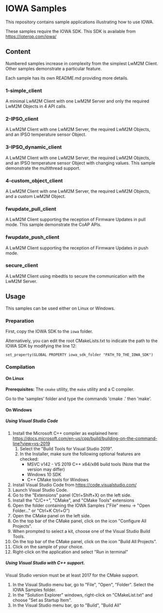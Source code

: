 # IOWA Samples

This repository contains sample applications illustrating how to use IOWA.

These samples require the IOWA SDK. This SDK is available from https://ioterop.com/iowa/

## Content

Numbered samples increase in complexity from the simplest LwM2M Client. Other samples demonstrate a particular feature.

Each sample has its own README.md providing more details.

### 1-simple_client

A minimal LwM2M Client with one LwM2M Server and only the required LwM2M Objects in 4 API calls.

### 2-IPSO_client

A LwM2M Client with one LwM2M Server, the required LwM2M Objects, and an IPSO temperature sensor Object.

### 3-IPSO_dynamic_client

A LwM2M Client with one LwM2M Server, the required LwM2M Objects, and an IPSO temperature sensor Object with changing values. This sample demonstrate the multithread support.

### 4-custom_object_client

A LwM2M Client with one LwM2M Server, the required LwM2M Objects, and a custom LwM2M Object.

### fwupdate_pull_client

A LwM2M Client supporting the reception of Firmware Updates in pull mode. This sample demonstrate the CoAP APIs.

### fwupdate_push_client

A LwM2M Client supporting the reception of Firmware Updates in push mode.

### secure_client

A LwM2M Client using mbedtls to secure the communication with the LwM2M Server.

## Usage

This samples can be used either on Linux or Windows.

### Preparation

First, copy the IOWA SDK to the `iowa` folder.

Alternatively, you can edit the root CMakeLists.txt to indicate the path to the IOWA SDK by modifying the line 12:

```
set_property(GLOBAL PROPERTY iowa_sdk_folder "PATH_TO_THE_IOWA_SDK")
```

### Compilation

#### On Linux

**Prerequisites:** The `cmake` utility, the `make` utility and a C compiler.

Go to the 'samples' folder and type the commands 'cmake .' then 'make'.

#### On Windows

##### Using Visual Studio Code

1. Install the Microsoft C++ compiler as explained here: https://docs.microsoft.com/en-us/cpp/build/building-on-the-command-line?view=vs-2019
   1. Select the "Build Tools for Visual Studio 2019".
   2. In the Installer, make sure the following optional features are checked:
      * MSVC v142 - VS 2019 C++ x64/x86 build tools (Note that the version may differ)
      * Windows 10 SDK
      * C++ CMake tools for Windows
1. Install Visual Studio Code from https://code.visualstudio.com/
1. Launch Visual Studio Code.
1. Go to the "Extensions" panel (Ctrl+Shift+X) on the left side.
1. Install the "C/C++", "CMake", and "CMake Tools" extensions
1. Open the folder containing the IOWA Samples ("File" menu -> "Open Folder..." or "Ctrl+K Ctrl+O")
1. Open the CMake panel on the left side.
1. On the top bar of the CMake panel, click on the icon "Configure All Projects".
1. When prompted to select a kit, choose one of the Visual Studio Build Tools.
1. On the top bar of the CMake panel, click on the icon "Build All Projects".
1. Click on the sample of your choice.
1. Right-click on the application and select "Run in terminal"

##### Using Visual Studio with C++ support.

Visual Studio version must be at least 2017 for the CMake support.

1. In the Visual Studio menu bar, go to "File", "Open", "Folder". Select the IOWA Samples folder.
1. In the "Solution Explorer" windows, right-click on "CMakeList.txt" and choose "Set as Startup Item".
1. In the Visual Studio menu bar, go to "Build", "Build All"





